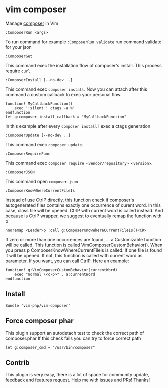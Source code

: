 # vim composer
Manage [composer](https://getcomposer.org) in Vim

```vim
:ComposerRun <args>
```
To run command for example `:ComposerRun validate` run command validate for your json

```vim
:ComposerGet
```
This command exec the installation flow of composer's install. This process require `curl`

```vim
:ComposerInstall [--no-dev ..]
```
This command exec `composer install`. Now you can attach after this command a custom callback to exec your personal flow.
```vim
function! MyCallbackFunction()
    exec ':silent ! ctags -a %'
endfunction
let g:composer_install_callback = "MyCallbackFunction"
```
In this example after every `composer install` I exec a ctags generation

```vim
:ComposerUpdate [--no-dev ..]
```
This command exec `composer update`.

```vim
:ComposerRequireFunc
```
This command exec `composer require <vendor/repository> <version>`.

```vim
:ComposerJSON
```
This command open `composer.json`


```vim
:ComposerKnowWhereCurrentFileIs
```
Instead of use CtrlP directly, this function check if composer's autogenerated files contains exactly one occurrence of curent word. In this case, class file will be opened. CtrlP with current word is called instead. And because is CtrlP wrapper, we suggest to eventually remap the function with <Leader>p

    nnoremap <Leader>p :call g:ComposerKnowWhereCurrentFileIs()<CR>

If zero or more than one occurrences are found, ... a Customizable function will be called. This function is called VimComposerCustomBehavior(). When you press <Leader>p ComposerKnowWhereCurrentFileIs is called. If one file is found it will be opened. If not, this function is called with current word as parameter. If you want, you can call CtrlP. Here an example:

    function! g:VimComposerCustomBehavior(currentWord)
        exec "normal \<c-p>" . a:currentWord
    endfunction


## Install
```vim
Bundle 'vim-php/vim-composer'
```

## Force composer phar
This plugin support an autodetach test to check the correct path of composer.phar
If this check fails you can try to force correct path
```
let g:composer_cmd = "/usr/bin/composer"
```

## Contrib
This plugin is very easy, there is a lot of space for community update, feedback and
features request.
Help me with issues and PRs!
Thanks!
